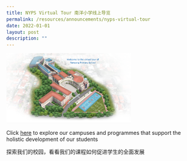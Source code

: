 ```yaml
---
title: NYPS Virtual Tour 南洋小学线上导览
permalink: /resources/announcements/nyps-virtual-tour
date: 2022-01-01
layout: post
description: ""
---
```

<img src="/images/virtualtour.png" 
     style="width:65%">


Click [here](https://go.gov.sg/nyps-virtualtour) to explore our campuses and programmes that support the holistic development of our students

探索我们的校园，看看我们的课程如何促进学生的全面发展